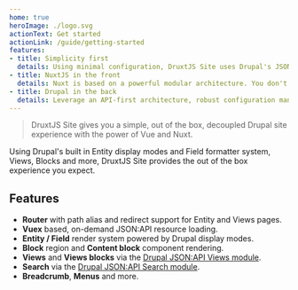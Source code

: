 ```yaml
---
home: true
heroImage: ./logo.svg
actionText: Get started
actionLink: /guide/getting-started
features:
- title: Simplicity first
  details: Using minimal configuration, DruxtJS Site uses Drupal's JSON:API data to drive a Vue.js powered decoupled site.
- title: NuxtJS in the front
  details: Nuxt is based on a powerful modular architecture. You don't have to reinvent the wheel to get PWA benefits.
- title: Drupal in the back
  details: Leverage an API-first architecture, robust configuration management, and unparalleled extensibility to build the web of the future.
---
```


> DruxtJS Site gives you a simple, out of the box, decoupled Drupal site experience with the power of Vue and Nuxt.

Using Drupal's built in Entity display modes and Field formatter system, Views, Blocks and more, DruxtJS Site provides the out of the box experience you expect.

## Features

- **Router** with path alias and redirect support for Entity and Views pages.
- **Vuex** based, on-demand JSON:API resource loading.
- **Entity / Field** render system powered by Drupal display modes.
- **Block** region and **Content block** component rendering.
- **Views** and **Views blocks** via the [Drupal JSON:API Views module](https://www.drupal.org/project/jsonapi_views).
- **Search** via the [Drupal JSON:API Search module](https://www.drupal.org/project/jsonapi_search_api).
- **Breadcrumb**, **Menus** and more.
